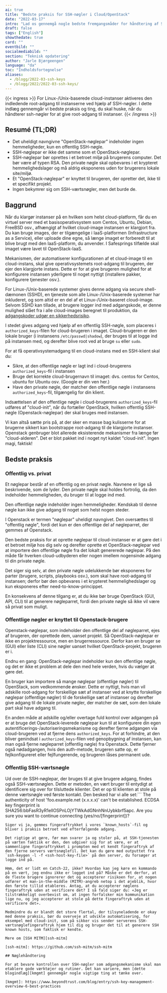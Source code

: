 ```yaml
---
ai: true
title: "Bedste praksis for SSH-nøgler i Cloud/OpenStack"
date: "2022-03-17"
intro: "Lad os gennemgå nogle bedste fremgangsmåder for håndtering af SSH-nøgler og afklare almindelige misforståelser."
draft: false
tags: ["English"]
showthedate: true
card: ""
eventbild: ""
socialmediabild: ""
section: "Teknisk opdatering"
author: "Jarle Bjørgeengen"
language: "da"
toc: "Indholdsfortegnelse"
aliases:
  - /blogg/2022-03-ssh-keys
  - /blogg/2022/2022-03-ssh-keys/
---
```

{{< ingress >}}
For Linux-/Unix-baserede cloud-instanser aktiveres den indledende root-adgang til instanserne ved hjælp af SSH-nøgler. I dette indlæg gennemgår vi bedste praksis og ting, du skal huske, når du håndterer ssh-nøgler for at give root-adgang til instanser.
{{< /ingress >}}

## Resumé (TL;DR)

- Det uheldigt navngivne "OpenStack-nøglepar" indeholder ingen hemmeligheder, kun en offentlig SSH-nøgle.
- SSH-nøglepar er ikke det samme som et OpenStack-nøglepar.
- SSH-nøglepar bør oprettes i et betroet miljø på brugerens computer. Det bør være af typen RSA. Den private nøgle skal opbevares i et krypteret hemmelighedslager og må aldrig eksponeres uden for brugerens lokale site/miljø.
- Et "OpenStack-nøglepar" er knyttet til brugeren, der opretter det, ikke til et specifikt projekt.
- Ingen bekymrer sig om SSH-værtsnøgler, men det burde de.

## Baggrund

Når du klargør instanser på en hvilken som helst cloud-platform, får du en virtuel server med et basisoperativsystem som Centos, Ubuntu, Debian, FreeBSD osv., afhængigt af hvilket cloud-image instansen er klargjort fra. Du kan bruge images, der er tilgængelige i IaaS-platformen (Infrastructure as a Service), eller uploade dine egne, så længe imaget er forberedt til at blive brugt med den IaaS-platform, du anvender. I Safesprings tilfælde skal imaget være lavet til OpenStack-IaaS.

Mekanismen, der automatiserer konfigurationen af et cloud-image til en cloud-instans, skal give operativsystemets root-adgang til brugeren, der ejer den klargjorte instans. Dette er for at give brugeren mulighed for at konfigurere instansen yderligere til noget nyttigt (installere pakker, konfigurere tjenester osv.).

For Linux-/Unix-baserede systemer gives denne adgang via secure shell-dæmonen (SSHD), en tjeneste som alle Linux-/Unix-baserede systemer har inkluderet, og som altid er en del af et Linux-/Unix-baseret cloud-image. Selvom SSHD kan tillade, at brugere logger ind med adgangskode, er denne mulighed slået fra i alle cloud-images beregnet til produktion, da [adgangskoder udgør en sikkerhedsrisiko][sshpw].

[sshpw]: https://blog.runcloud.io/why-authentication-using-ssh-public-key-is-better-than-using-password-and-how-do-they-work/

I stedet gives adgang ved hjælp af en offentlig SSH-nøgle, som placeres i `authorized_keys`-filen for cloud-brugeren i imaget. Cloud-brugeren er den lokale bruger (i instansens `/etc/passwd|shadow`), der bruges til at logge ind på instansen med, og derefter blive root ved at bruge `su` eller `sudo`.

For at få operativsystemadgang til en cloud-instans med en SSH-klient skal du:

- Sikre, at den offentlige nøgle er lagt ind i cloud-brugerens `authorized_keys`-fil i instansen
- Bruge det korrekte cloud-brugernavn til imaget: dvs. centos for Centos, ubuntu for Ubuntu osv. (Google er din ven her.)
- Have den private nøgle, der matcher den offentlige nøgle i instansens `authorized_keys`-fil, tilgængelig for din klient.

Indsættelsen af den offentlige nøgle i cloud-brugerens `authorized_keys`-fil udføres af "cloud-init", når du fortæller OpenStack, hvilken offentlig SSH-nøgle (Openstack-nøglepar) der skal bruges med instansen.

Vi kan altså sætte pris på, at der sker en masse bag kulisserne for at brugerne sikkert kan bootstrappe root-adgang til de klargjorte instanser. Openstack genbruger blot allerede eksisterende mekanismer fra længe før "cloud-alderen". Det er blot pakket ind i noget nyt kaldet "cloud-init". Ingen magi, faktisk!

## Bedste praksis

### Offentlig vs. privat

Et nøglepar består af en offentlig og en privat nøgle. Navnene er lige så beskrivende, som de lyder. Den private nøgle skal holdes fortrolig, da den indeholder hemmeligheden, du bruger til at logge ind med.

Den offentlige nøgle indeholder ingen hemmeligheder. Kendskab til denne nøgle kan ikke give adgang til noget som helst nogen steder.

I Openstack er termen "nøglepar" uheldigt navngivet. Den oversættes til "offentlig nøgle", fordi det kun er den offentlige del af nøgleparret, der gemmes af Openstack.

Den bedste praksis for at oprette nøglepar til cloud-instanser er at gøre det i et betroet miljø hos dig selv og derefter oprette et OpenStack-nøglepar ved at importere den offentlige nøgle fra det lokalt genererede nøglepar. På den måde får hverken cloud-udbyderen eller nogen imellem nogensinde adgang til din private nøgle.

Det siger sig selv, at den private nøgle udelukkende bør eksponeres for parter (brugere, scripts, playbooks osv.), som skal have root-adgang til instansen; derfor bør den opbevares i et krypteret hemmelighedslager og kun eksponeres efter need-to-know-princippet.

En konsekvens af denne tilgang er, at du ikke bør bruge OpenStack (GUI, API, CLI) til at generere nøgleparret, fordi den private nøgle så ikke vil være så privat som muligt.

### Offentlige nøgler er knyttet til Openstack-brugere

Openstack-nøglepar, som indeholder den offentlige del af nøgleparret, ejes af brugeren, der oprettede dem, uanset projekt. Så OpenStack-nøglepar er ikke en projektressource, men en brugerressource. Derfor kan en bruger se (GUI) eller liste (CLI) sine nøgler uanset hvilket OpenStack-projekt, brugeren er i.

Endnu en gang: OpenStack-nøglepar indeholder kun den offentlige nøgle, og det er ikke et problem at dele den med hele verden, hvis du vælger at gøre det.

En bruger kan importere så mange nøglepar (offentlige nøgler) til OpenStack, som vedkommende ønsker. Dette er nyttigt, hvis man vil adskille root-adgang for forskellige sæt af instanser ved at knytte forskellige nøglepar (offentlige nøgler) til de forskellige sæt af instanser og derefter give adgang til de lokale private nøgler, der matcher de sæt, som den lokale part skal have adgang til.

En anden måde at adskille og/eller overtage fuld kontrol over adgangen på er at bruge det OpenStack-leverede nøglepar kun til at konfigurere din egen autentificerings-/autoriseringsmekanisme og derefter fjerne adgangen via cloud-brugeren ved at fjerne dens `authorized_keys`. For at forhindre, at den bliver genindsat i `authorized_keys`-filen ved genopbygning af instansen, kan man også fjerne nøgleparret (offentlig nøgle) fra Openstack. Dette fjerner også nødadgangen, hvis den auth-metode, brugeren satte op, er fejlkonfigureret eller fejlfungerende, og brugeren låses permanent ude.

### Offentlig SSH-værtsnøgle

Ud over de SSH-nøglepar, der bruges til at give brugere adgang, findes også SSH-værtsnøglen. Dette er metoden, en vært bruger til entydigt at identificere sig over for tilsluttede klienter. Det er op til klienten at stole på denne værtsnøgle ved første kontakt. Den besked har vi alle set:```
The authenticity of host 'foo.example.net (x.x.x.x)' can't be established.
ECDSA key fingerprint is SHA256:bbFasR3yR1ellOSPnLOjYTWkAdGNnhNnUybkbrf5apc.
Are you sure you want to continue connecting (yes/no/[fingerprint])?
```
Siger vi ja, gemmes fingeraftrykket i vores `known_hosts`-fil og bliver i praksis betroet ved efterfølgende adgang.

Det rigtige at gøre, før man svarer ja og stoler på, at SSH-tjenesten på værten faktisk er den, den udgiver sig for at være, er at sammenligne fingeraftrykket i prompten med et kendt fingeraftryk af den fjerne servers værtsnøglefil. Det kan du gøre med outputtet fra `ssh-keygen -l -f <ssh-host-key-file>` på den server, du forsøger at logge ind på.

Hmm, det er lidt en Catch-22, ikke? Hvordan kan jeg køre en kommando på en vært, jeg endnu ikke er logget ind på? Måske er det derfor, at de fleste brugere ignorerer det og accepterer risikoen for, at nogen udfører et man-in-the-middle (MITM)-angreb netop i det øjeblik, hvor den første tillid etableres. Antag, at du accepterer nøglens fingeraftryk uden at verificere det? I så fald siger du: «Jeg er tilstrækkeligt overbevist om, at ingen forfalsker min kommunikation lige nu, og jeg accepterer at stole på dette fingeraftryk uden at verificere det».

Medmindre du er blandt det store flertal, der tilsyneladende er okay med denne praksis, bør du overveje at udvikle automatisering, for eksempel med cloud-init, som på sikker vis sender serverens SSH-værtsnøglefingeraftryk hjem til dig og bruger det til at generere SSH known hosts, som faktisk er kendte.

Mere om [SSH MITM][ssh-mitm]

[ssh-mitm]: https://github.com/ssh-mitm/ssh-mitm

## Nøglehåndtering

For at bevare kontrollen over SSH-nøgler som adgangsmekanisme skal man etablere gode værktøjer og rutiner. Det kan variere, men [dette blogindlæg][kmgmt] gennemgår nogle vigtige ting at tænke over.

[kmgmt]: https://www.beyondtrust.com/blog/entry/ssh-key-management-overview-6-best-practices